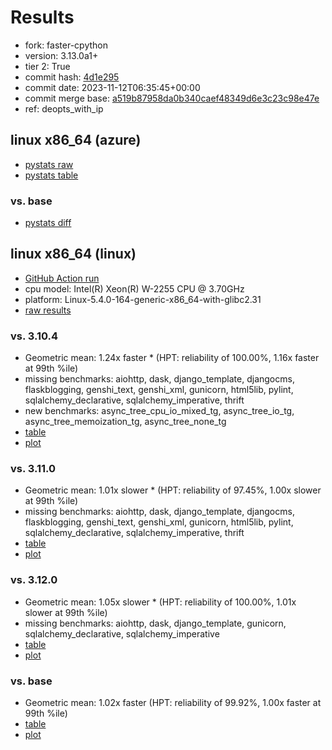 # Results

- fork: faster-cpython
- version: 3.13.0a1+
- tier 2: True
- commit hash: [4d1e295](https://github.com/faster%2dcpython/cpython/commit/4d1e295)
- commit date: 2023-11-12T06:35:45+00:00
- commit merge base: [a519b87958da0b340caef48349d6e3c23c98e47e](https://github.com/faster%2dcpython/cpython/commit/a519b87958da0b340caef48349d6e3c23c98e47e)
- ref: deopts_with_ip

## linux x86_64 (azure)

- [pystats raw](bm-20231112-azure-x86_64-faster%252dcpython-deopts_with_ip-3.13.0a1%2B-4d1e295-pystats.json)
- [pystats table](bm-20231112-azure-x86_64-faster%252dcpython-deopts_with_ip-3.13.0a1%2B-4d1e295-pystats.md)

### vs. base

- [pystats diff](bm-20231112-azure-x86_64-faster%252dcpython-deopts_with_ip-3.13.0a1%2B-4d1e295-pystats-vs-base.md)

## linux x86_64 (linux)

- [GitHub Action run](https://github.com/faster-cpython/benchmarking/actions/runs/6865945502)
- cpu model: Intel(R) Xeon(R) W-2255 CPU @ 3.70GHz
- platform: Linux-5.4.0-164-generic-x86_64-with-glibc2.31
- [raw results](bm-20231112-linux-x86_64-faster%252dcpython-deopts_with_ip-3.13.0a1%2B-4d1e295.json)

### vs. 3.10.4

- Geometric mean: 1.24x faster \* (HPT: reliability of 100.00%, 1.16x faster at 99th %ile)
- missing benchmarks: aiohttp, dask, django_template, djangocms, flaskblogging, genshi_text, genshi_xml, gunicorn, html5lib, pylint, sqlalchemy_declarative, sqlalchemy_imperative, thrift
- new benchmarks: async_tree_cpu_io_mixed_tg, async_tree_io_tg, async_tree_memoization_tg, async_tree_none_tg
- [table](bm-20231112-linux-x86_64-faster%252dcpython-deopts_with_ip-3.13.0a1%2B-4d1e295-vs-3.10.4.md)
- [plot](bm-20231112-linux-x86_64-faster%252dcpython-deopts_with_ip-3.13.0a1%2B-4d1e295-vs-3.10.4.png)

### vs. 3.11.0

- Geometric mean: 1.01x slower \* (HPT: reliability of 97.45%, 1.00x slower at 99th %ile)
- missing benchmarks: aiohttp, dask, django_template, djangocms, flaskblogging, genshi_text, genshi_xml, gunicorn, html5lib, pylint, sqlalchemy_declarative, sqlalchemy_imperative, thrift
- [table](bm-20231112-linux-x86_64-faster%252dcpython-deopts_with_ip-3.13.0a1%2B-4d1e295-vs-3.11.0.md)
- [plot](bm-20231112-linux-x86_64-faster%252dcpython-deopts_with_ip-3.13.0a1%2B-4d1e295-vs-3.11.0.png)

### vs. 3.12.0

- Geometric mean: 1.05x slower \* (HPT: reliability of 100.00%, 1.01x slower at 99th %ile)
- missing benchmarks: aiohttp, dask, django_template, gunicorn, sqlalchemy_declarative, sqlalchemy_imperative
- [table](bm-20231112-linux-x86_64-faster%252dcpython-deopts_with_ip-3.13.0a1%2B-4d1e295-vs-3.12.0.md)
- [plot](bm-20231112-linux-x86_64-faster%252dcpython-deopts_with_ip-3.13.0a1%2B-4d1e295-vs-3.12.0.png)

### vs. base

- Geometric mean: 1.02x faster (HPT: reliability of 99.92%, 1.00x faster at 99th %ile)
- [table](bm-20231112-linux-x86_64-faster%252dcpython-deopts_with_ip-3.13.0a1%2B-4d1e295-vs-base.md)
- [plot](bm-20231112-linux-x86_64-faster%252dcpython-deopts_with_ip-3.13.0a1%2B-4d1e295-vs-base.png)

